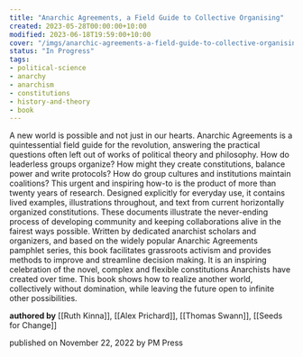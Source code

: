 ```yaml
---
title: "Anarchic Agreements, a Field Guide to Collective Organising"
created: 2023-05-28T00:00:00+10:00
modified: 2023-06-18T19:59:00+10:00
cover: "/imgs/anarchic-agreements-a-field-guide-to-collective-organising.png"
status: "In Progress"
tags:
- political-science
- anarchy
- anarchism
- constitutions
- history-and-theory
- book
---
```


A new world is possible and not just in our hearts. Anarchic Agreements is a quintessential field guide for the revolution, answering the practical questions often left out of works of political theory and philosophy. How do leaderless groups organize? How might they create constitutions, balance power and write protocols? How do group cultures and institutions maintain coalitions? This urgent and inspiring how-to is the product of more than twenty years of research. Designed explicitly for everyday use, it contains lived examples, illustrations throughout, and text from current horizontally organized constitutions. These documents illustrate the never-ending process of developing community and keeping collaborations alive in the fairest ways possible. Written by dedicated anarchist scholars and organizers, and based on the widely popular Anarchic Agreements pamphlet series, this book facilitates grassroots activism and provides methods to improve and streamline decision making. It is an inspiring celebration of the novel, complex and flexible constitutions Anarchists have created over time. This book shows how to realize another world, collectively without domination, while leaving the future open to infinite other possibilities.

**authored by** [[Ruth Kinna]], [[Alex Prichard]], [[Thomas Swann]], [[Seeds for Change]]

published on November 22, 2022 by PM Press